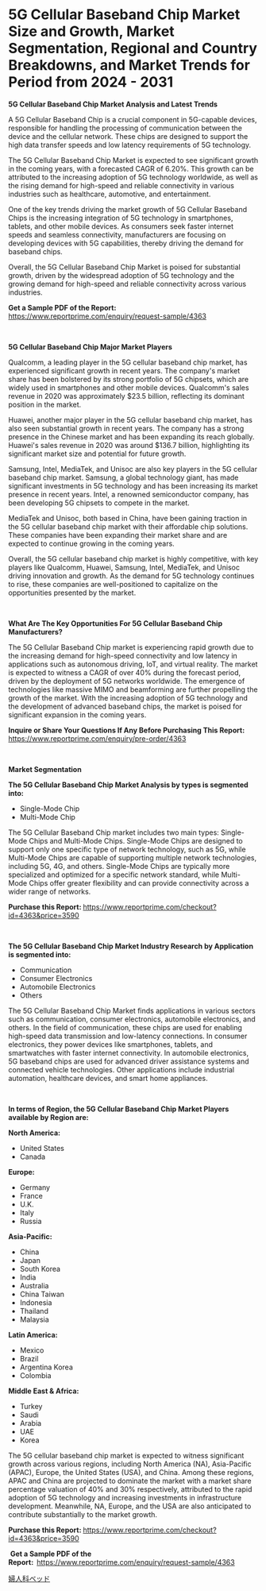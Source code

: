 <p><h1>5G Cellular Baseband Chip Market Size and Growth, Market Segmentation, Regional and Country Breakdowns, and Market Trends for Period from 2024 -  2031</h1></p><p><strong>5G Cellular Baseband Chip Market Analysis and Latest Trends</strong></p>
<p><p>A 5G Cellular Baseband Chip is a crucial component in 5G-capable devices, responsible for handling the processing of communication between the device and the cellular network. These chips are designed to support the high data transfer speeds and low latency requirements of 5G technology.</p><p>The 5G Cellular Baseband Chip Market is expected to see significant growth in the coming years, with a forecasted CAGR of 6.20%. This growth can be attributed to the increasing adoption of 5G technology worldwide, as well as the rising demand for high-speed and reliable connectivity in various industries such as healthcare, automotive, and entertainment.</p><p>One of the key trends driving the market growth of 5G Cellular Baseband Chips is the increasing integration of 5G technology in smartphones, tablets, and other mobile devices. As consumers seek faster internet speeds and seamless connectivity, manufacturers are focusing on developing devices with 5G capabilities, thereby driving the demand for baseband chips.</p><p>Overall, the 5G Cellular Baseband Chip Market is poised for substantial growth, driven by the widespread adoption of 5G technology and the growing demand for high-speed and reliable connectivity across various industries.</p></p>
<p><strong>Get a Sample PDF of the Report:&nbsp;</strong> <a href="https://www.reportprime.com/enquiry/request-sample/4363">https://www.reportprime.com/enquiry/request-sample/4363</a></p>
<p>&nbsp;</p>
<p><strong>5G Cellular Baseband Chip Major Market Players</strong></p>
<p><p>Qualcomm, a leading player in the 5G cellular baseband chip market, has experienced significant growth in recent years. The company's market share has been bolstered by its strong portfolio of 5G chipsets, which are widely used in smartphones and other mobile devices. Qualcomm's sales revenue in 2020 was approximately $23.5 billion, reflecting its dominant position in the market.</p><p>Huawei, another major player in the 5G cellular baseband chip market, has also seen substantial growth in recent years. The company has a strong presence in the Chinese market and has been expanding its reach globally. Huawei's sales revenue in 2020 was around $136.7 billion, highlighting its significant market size and potential for future growth.</p><p>Samsung, Intel, MediaTek, and Unisoc are also key players in the 5G cellular baseband chip market. Samsung, a global technology giant, has made significant investments in 5G technology and has been increasing its market presence in recent years. Intel, a renowned semiconductor company, has been developing 5G chipsets to compete in the market.</p><p>MediaTek and Unisoc, both based in China, have been gaining traction in the 5G cellular baseband chip market with their affordable chip solutions. These companies have been expanding their market share and are expected to continue growing in the coming years.</p><p>Overall, the 5G cellular baseband chip market is highly competitive, with key players like Qualcomm, Huawei, Samsung, Intel, MediaTek, and Unisoc driving innovation and growth. As the demand for 5G technology continues to rise, these companies are well-positioned to capitalize on the opportunities presented by the market.</p></p>
<p>&nbsp;</p>
<p><strong>What Are The Key Opportunities For 5G Cellular Baseband Chip Manufacturers?</strong></p>
<p><p>The 5G Cellular Baseband Chip market is experiencing rapid growth due to the increasing demand for high-speed connectivity and low latency in applications such as autonomous driving, IoT, and virtual reality. The market is expected to witness a CAGR of over 40% during the forecast period, driven by the deployment of 5G networks worldwide. The emergence of technologies like massive MIMO and beamforming are further propelling the growth of the market. With the increasing adoption of 5G technology and the development of advanced baseband chips, the market is poised for significant expansion in the coming years.</p></p>
<p><strong>Inquire or Share Your Questions If Any Before Purchasing This Report:</strong> <a href="https://www.reportprime.com/enquiry/pre-order/4363">https://www.reportprime.com/enquiry/pre-order/4363</a></p>
<p>&nbsp;</p>
<p><strong>Market Segmentation</strong></p>
<p><strong>The 5G Cellular Baseband Chip Market Analysis by types is segmented into:</strong></p>
<p><ul><li>Single-Mode Chip</li><li>Multi-Mode Chip</li></ul></p>
<p><p>The 5G Cellular Baseband Chip market includes two main types: Single-Mode Chips and Multi-Mode Chips. Single-Mode Chips are designed to support only one specific type of network technology, such as 5G, while Multi-Mode Chips are capable of supporting multiple network technologies, including 5G, 4G, and others. Single-Mode Chips are typically more specialized and optimized for a specific network standard, while Multi-Mode Chips offer greater flexibility and can provide connectivity across a wider range of networks.</p></p>
<p><strong>Purchase this Report:&nbsp;</strong><a href="https://www.reportprime.com/checkout?id=4363&price=3590">https://www.reportprime.com/checkout?id=4363&price=3590</a></p>
<p>&nbsp;</p>
<p><strong>The 5G Cellular Baseband Chip Market Industry Research by Application is segmented into:</strong></p>
<p><ul><li>Communication</li><li>Consumer Electronics</li><li>Automobile Electronics</li><li>Others</li></ul></p>
<p><p>The 5G Cellular Baseband Chip Market finds applications in various sectors such as communication, consumer electronics, automobile electronics, and others. In the field of communication, these chips are used for enabling high-speed data transmission and low-latency connections. In consumer electronics, they power devices like smartphones, tablets, and smartwatches with faster internet connectivity. In automobile electronics, 5G baseband chips are used for advanced driver assistance systems and connected vehicle technologies. Other applications include industrial automation, healthcare devices, and smart home appliances.</p></p>
<p>&nbsp;</p>
<p><strong>In terms of Region, the 5G Cellular Baseband Chip Market Players available by Region are:</strong></p>
<p>
    <p> <strong> North America: </strong>
        <ul>
            <li>United States</li>
            <li>Canada</li>
        </ul>
        </p> 
    <p> <strong> Europe: </strong>
        <ul>
            <li>Germany</li>
            <li>France</li>
            <li>U.K.</li>
            <li>Italy</li>
            <li>Russia</li>
        </ul>
        </p> 
    <p> <strong> Asia-Pacific: </strong>
        <ul>
            <li>China</li>
            <li>Japan</li>
            <li>South Korea</li>
            <li>India</li>
            <li>Australia</li>
            <li>China Taiwan</li>
            <li>Indonesia</li>
            <li>Thailand</li>
            <li>Malaysia</li>
        </ul>
        </p> 
    <p> <strong> Latin America: </strong>
        <ul>
            <li>Mexico</li>
            <li>Brazil</li>
            <li>Argentina Korea</li>
            <li>Colombia</li>
        </ul>
        </p> 
    <p> <strong> Middle East & Africa: </strong>
        <ul>
            <li>Turkey</li>
            <li>Saudi</li>
            <li>Arabia</li>
            <li>UAE</li>
            <li>Korea</li>
        </ul>
    </p>
    </p>
<p><p>The 5G cellular baseband chip market is expected to witness significant growth across various regions, including North America (NA), Asia-Pacific (APAC), Europe, the United States (USA), and China. Among these regions, APAC and China are projected to dominate the market with a market share percentage valuation of 40% and 30% respectively, attributed to the rapid adoption of 5G technology and increasing investments in infrastructure development. Meanwhile, NA, Europe, and the USA are also anticipated to contribute substantially to the market growth.</p></p>
<p><strong>Purchase this Report: </strong><a href="https://www.reportprime.com/checkout?id=4363&price=3590">https://www.reportprime.com/checkout?id=4363&price=3590</a></p>
<p>&nbsp;<strong>Get a Sample PDF of the Report:&nbsp;&nbsp;</strong><a href="https://www.reportprime.com/enquiry/request-sample/4363">https://www.reportprime.com/enquiry/request-sample/4363</a></p>
<p><strong></strong></p>
<p><p><a href="https://github.com/Sophiaard2003/Market-Research-Report-List-1/blob/main/957114215148.md">婦人科ベッド</a></p></p>